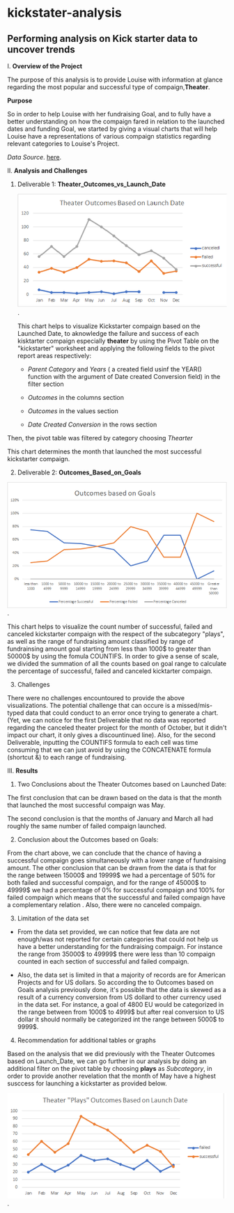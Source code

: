 # kickstater-analysis
## Performing analysis on Kick starter data to uncover trends 
I. **Overview of the Project**

The purpose of this analysis is to provide Louise with information at glance regarding the most popular and successful type of compaign,**Theater**. 
    
   **Purpose** 
     
So in order to help Louise with her fundraising Goal, and to fully have a better understanding on how the compaign fared in relation to the launched dates and funding Goal, we started by giving a visual charts that will help Louise have a representations of various compaign statistics regarding relevant categories to Louise's Project.

*Data Source*. [here](/kicktarter_Challenge.zip).

II. **Analysis and Challenges**

  1. Deliverable 1:
     **Theater_Outcomes_vs_Launch_Date**
     
     ![Theater_Outcomes_vs_Launch](/Resources/Theater_Outcomes_vs_Launch.png).
   
      This chart helps to visualize Kickstarter compaign based on the Launched Date, to aknowledge the failure and success of each kisktarter compaign especially **theater** by using the Pivot Table on the "kickstarter" worksheet and applying the following fields to the pivot report areas respectively:
      
      - *Parent Category* and *Years* ( a created field usinf the YEAR() function with the argument of Date created Conversion field) in the filter section
      
      - *Outcomes* in the columns section
      
      - *Outcomes* in the values section 
      
      - *Date Created Conversion* in the rows section
      
  Then, the pivot table was filtered by category choosing *Thearter* 
  
 This chart determines the month that launched the most successful kickstarter compaign.
   
   2. Deliverable 2:
     **Outcomes_Based_on_Goals**
     
   ![Outcomes_vs_Goals](/Resources/Outcomes_vs_Goals.png).
     
   This chart helps to visualize the count number of successful, failed and canceled kickstarter compaign with the respect of the subcategory "plays", as well as the range of fundraising amount classified by range of fundrainsing amount goal starting from less than 1000$ to greater than 50000$ by using the fomula COUNTIFS.
     In order to give a sense of scale, we divided the summation of all the counts based on goal range to calculate the percentage of successful, failed and canceled kicktarter compaign.
     
   3. Challenges

   There were no challenges encountoured to provide the above visualizations. The potential challenge that can occure is a missed/mis-typed data that could conduct to an error once trying to generate a chart. (Yet, we can notice for the first Deliverable that no data was reported regarding the canceled theater project for the month of October, but it didn't impact our chart, it only gives a discountinued line).
Also, for the second Deliverable, inputting the COUNTIFS formula to each cell was time consuming that we can just avoid by using the CONCATENATE formula (shortcut &) to each range of fundraising.
   
  III. **Results**
 
   1. Two Conclusions about the Theater Outcomes based on Launched Date: 
   
   The first conclusion that can be drawn based on the data is that the month that launched the most successful compaign was May.
   
   The second conclusion is that the months of January and March all had roughly the same number of failed compaign launched.
   
   2. Conclusion about the Outcomes based on Goals:
   
   From the chart above, we can conclude that the chance of having a successful compaign goes simultaneously with a lower range of fundraising amount.
   The other conclusion that can be drawn from the data is that for the range between 15000$ and 19999$ we had a percentage of 50% for both failed and successful compaign, and for the range of 45000$ to 49999$ we had a percentage of 0% for successful compaign and 100% for failed compaign which means that the successful and failed compaign have a complementary relation .
   Also, there were no canceled compaign.
   
   3. Limitation of the data set
   
   - From the data set provided, we can notice that few data are not enough/was not reported for certain categories that could not help us have a better understanding for the fundraising compaign. For instance the range from 35000$ to 49999$ there were less than 10 compaign counted in each section of successful and failed compaign.
   
   - Also, the data set is limited in that a majority of records are for American Projects and for US dollars. So according the to Outcomes based on Goals analysis previously done, it's possible that the data is skewed as a result of a currency conversion from US dollard to other currency used in the data set. For instance, a goal of 4800 EU would be categorized in the range between from 1000$ to 4999$ but after real conversion to US dollar it should normally be categorized int the range between 5000$ to 9999$.

   
   4. Recommendation for additional tables or graphs 
   
   Based on the analysis that we did previously with the Theater Outcomes based on Launch_Date, we can go further in our analysis by doing an additional filter on the pivot table by choosing **plays** as *Subcategory*, in order to provide another revelation that the month of May have a highest susccess for launching a kickstarter as provided below.
   
 ![Theater_Plays_Outcomes_vs_Launch_Date.png](/Resources/Theater_Plays_Outcomes_vs_Launch_Date.png).
 
 
